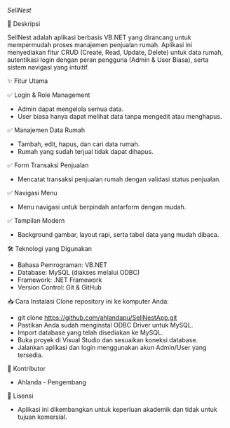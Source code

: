 *SellNest*

🏡 Deskripsi

SellNest adalah aplikasi berbasis VB.NET yang dirancang untuk mempermudah proses manajemen penjualan rumah. Aplikasi ini menyediakan fitur CRUD (Create, Read, Update, Delete) untuk data rumah, autentikasi login dengan peran pengguna (Admin & User Biasa), serta sistem navigasi yang intuitif.

✨ Fitur Utama

✅ Login & Role Management
- Admin dapat mengelola semua data.
- User biasa hanya dapat melihat data tanpa mengedit atau menghapus.

✅ Manajemen Data Rumah
- Tambah, edit, hapus, dan cari data rumah.
- Rumah yang sudah terjual tidak dapat dihapus.

✅ Form Transaksi Penjualan
- Mencatat transaksi penjualan rumah dengan validasi status penjualan.

✅ Navigasi Menu
- Menu navigasi untuk berpindah antarform dengan mudah.

✅ Tampilan Modern
- Background gambar, layout rapi, serta tabel data yang mudah dibaca.

🛠 Teknologi yang Digunakan
- Bahasa Pemrograman: VB.NET
- Database: MySQL (diakses melalui ODBC)
- Framework: .NET Framework
- Version Control: Git & GitHub

📥 Cara Instalasi
Clone repository ini ke komputer Anda:
- git clone https://github.com/ahlandapu/SellNestApp.git
- Pastikan Anda sudah menginstal ODBC Driver untuk MySQL.
- Import database yang telah disediakan ke MySQL.
- Buka proyek di Visual Studio dan sesuaikan koneksi database.
- Jalankan aplikasi dan login menggunakan akun Admin/User yang tersedia.

👥 Kontributor
- Ahlanda - Pengembang

📜 Lisensi
- Aplikasi ini dikembangkan untuk keperluan akademik dan tidak untuk tujuan komersial.
